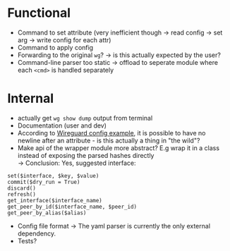 # Functional
- Command to set attribute (very inefficient though -> read config -> set arg -> write config for each attr)
- Command to apply config
- Forwarding to the original `wg`? -> is this actually expected by the user?
- Command-line parser too static -> offload to seperate module where each `<cmd>` is handled separately
# Internal
- actually get `wg show dump` output from terminal
- Documentation (user and dev)
- According to [Wireguard config example](https://manpages.debian.org/unstable/wireguard-tools/wg.8.en.html), it is possible to have
no newline after an attribute - is this actually a thing in "the wild"?
- Make api of the wrapper module more abstract? E.g wrap it in a class instead of exposing the parsed hashes
directly  
-> Conclusion: Yes, suggested interface:
```text
set($interface, $key, $value)
commit($dry_run = True)
discard()
refresh()
get_interface($interface_name)
get_peer_by_id($interface_name, $peer_id)
get_peer_by_alias($alias)
```
- Config file format -> The yaml parser is currently the only external dependency.
- Tests?


